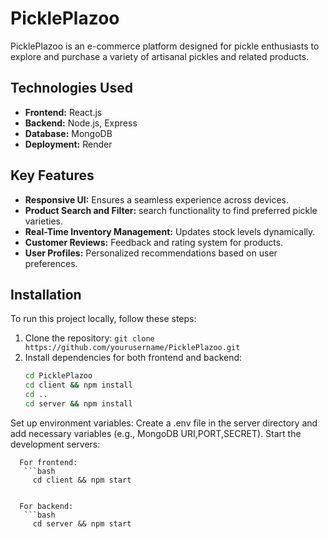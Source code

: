 # PicklePlazoo

PicklePlazoo is an e-commerce platform designed for pickle enthusiasts to explore and purchase a variety of artisanal pickles and related products.

## Technologies Used

- **Frontend:** React.js
- **Backend:** Node.js, Express
- **Database:** MongoDB
- **Deployment:** Render

## Key Features

- **Responsive UI:** Ensures a seamless experience across devices.
- **Product Search and Filter:**  search functionality to find preferred pickle varieties.
- **Real-Time Inventory Management:** Updates stock levels dynamically.
- **Customer Reviews:** Feedback and rating system for products.
- **User Profiles:** Personalized recommendations based on user preferences.

## Installation

To run this project locally, follow these steps:

1. Clone the repository: `git clone https://github.com/yourusername/PicklePlazoo.git`
2. Install dependencies for both frontend and backend:
   ```bash
   cd PicklePlazoo
   cd client && npm install
   cd ..
   cd server && npm install
Set up environment variables:
   Create a .env file in the server directory and add necessary variables 
   (e.g., MongoDB URI,PORT,SECRET).
Start the development servers:
 
      For frontend: 
       ```bash
         cd client && npm start  

   
      For backend: 
       ```bash
         cd server && npm start
 
